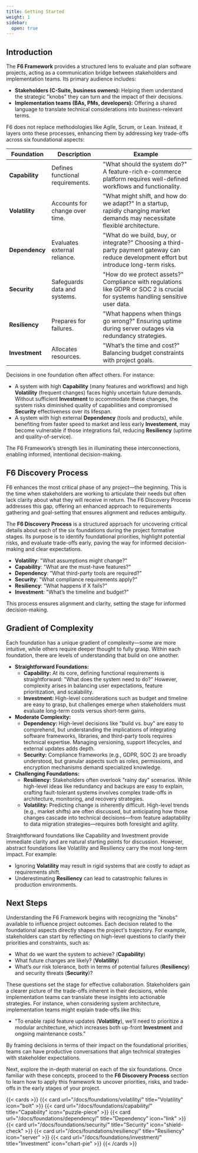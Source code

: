 ```yaml
---
title: Getting Started
weight: 1
sidebar:
  open: true
---
```


## Introduction

The **F6 Framework** provides a structured lens to evaluate and plan software projects, acting as a communication bridge between stakeholders and implementation teams. Its primary audience includes:

- **Stakeholders (C-Suite, business owners):** Helping them understand the strategic "knobs" they can turn and the impact of their decisions.
- **Implementation teams (BAs, PMs, developers):** Offering a shared language to translate technical considerations into business-relevant terms.

F6 does not replace methodologies like Agile, Scrum, or Lean. Instead, it layers onto these processes, enhancing them by addressing key trade-offs across six foundational aspects:

| **Foundation** | **Description**                                            | **Example**                                                                                     |
|-----------------|------------------------------------------------------------|-------------------------------------------------------------------------------------------------|
| **Capability** | Defines functional requirements.                           | "What should the system do?" A feature-rich e-commerce platform requires well-defined workflows and functionality. |
| **Volatility** | Accounts for change over time.                             | "What might shift, and how do we adapt?" In a startup, rapidly changing market demands may necessitate flexible architecture. |
| **Dependency** | Evaluates external reliance.                               | "What do we build, buy, or integrate?" Choosing a third-party payment gateway can reduce development effort but introduce long-term risks. |
| **Security**   | Safeguards data and systems.                               | "How do we protect assets?" Compliance with regulations like GDPR or SOC 2 is crucial for systems handling sensitive user data. |
| **Resiliency** | Prepares for failures.                                     | "What happens when things go wrong?" Ensuring uptime during server outages via redundancy strategies. |
| **Investment** | Allocates resources.                                       | "What’s the time and cost?" Balancing budget constraints with project goals.                     |

Decisions in one foundation often affect others. For instance:

- A system with high **Capability** (many features and workflows) and high **Volatility** (frequent changes) faces highly uncertain future demands. Without sufficient **Investment** to accommodate these changes, the system risks diminished quality of capabilities and compromised **Security** effectiveness over its lifespan.
- A system with high external **Dependency** (tools and products), while benefiting from faster speed to market and less early **Investement**, may become vulnerable if those integrations fail, reducing **Resiliency** (uptime and quality-of-service).

The F6 Framework’s strength lies in illuminating these interconnections, enabling informed, intentional decision-making.

## F6 Discovery Process

F6 enhances the most critical phase of any project—the beginning. This is the time when stakeholders are working to articulate their needs but often lack clarity about what they will receive in return. The F6 Discovery Process addresses this gap, offering an enhanced approach to requirements gathering and goal-setting that ensures alignment and reduces ambiguity.

The **F6 Discovery Process** is a structured approach for uncovering critical details about each of the six foundations during the project formative stages. Its purpose is to identify foundational priorities, highlight potential risks, and evaluate trade-offs early, paving the way for informed decision-making and clear expectations.

- **Volatility**: "What assumptions might change?"
- **Capability**: "What are the must-have features?"
- **Dependency**: "What third-party tools are required?"
- **Security**: "What compliance requirements apply?"
- **Resiliency**: "What happens if X fails?"
- **Investment**: "What’s the timeline and budget?"

This process ensures alignment and clarity, setting the stage for informed decision-making.

## Gradient of Complexity

Each foundation has a unique gradient of complexity—some are more intuitive, while others require deeper thought to fully grasp. Within each foundation, there are levels of understanding that build on one another.

- **Straightforward Foundations:**
    - **Capability:** At its core, defining functional requirements is straightforward: "What does the system need to do?" However, complexity arises in balancing user expectations, feature prioritization, and scalability.
    - **Investment:** High-level considerations such as budget and timeline are easy to grasp, but challenges emerge when stakeholders must evaluate long-term costs versus short-term gains.
- **Moderate Complexity:**
    - **Dependency:** High-level decisions like "build vs. buy" are easy to comprehend, but understanding the implications of integrating software frameworks, libraries, and third-party tools requires technical expertise. Managing versioning, support lifecycles, and external updates adds depth.
    - **Security:** Compliance frameworks (e.g., GDPR, SOC 2) are broadly understood, but granular aspects such as roles, permissions, and encryption mechanisms demand specialized knowledge.
- **Challenging Foundations:**
    - **Resiliency:** Stakeholders often overlook "rainy day" scenarios. While high-level ideas like redundancy and backups are easy to explain, crafting fault-tolerant systems involves complex trade-offs in architecture, monitoring, and recovery strategies.
    - **Volatility:** Predicting change is inherently difficult. High-level trends (e.g., market shifts) are often discussed, but anticipating how those changes cascade into technical decisions—from feature adaptability to data migration strategies—requires both foresight and agility.

Straightforward foundations like Capability and Investment provide immediate clarity and are natural starting points for discussion. However, abstract foundations like Volatility and Resiliency carry the most long-term impact. For example:

- Ignoring **Volatility** may result in rigid systems that are costly to adapt as requirements shift.
- Underestimating **Resiliency** can lead to catastrophic failures in production environments.

## Next Steps

Understanding the F6 Framework begins with recognizing the "knobs" available to influence project outcomes. Each decision related to the foundational aspects directly shapes the project's trajectory. For example, stakeholders can start by reflecting on high-level questions to clarify their priorities and constraints, such as:

- What do we want the system to achieve? (**Capability**)
- What future changes are likely? (**Volatility**)
- What’s our risk tolerance, both in terms of potential failures (**Resiliency**) and security threats (**Security**)?

These questions set the stage for effective collaboration. Stakeholders gain a clearer picture of the trade-offs inherent in their decisions, while implementation teams can translate these insights into actionable strategies. For instance, when considering system architecture, implementation teams might explain trade-offs like this:

- "To enable rapid feature updates (**Volatility**), we’ll need to prioritize a modular architecture, which increases both up-front **Investment** and ongoing maintenance costs."

By framing decisions in terms of their impact on the foundational priorities, teams can have productive conversations that align technical strategies with stakeholder expectations. 

Next, explore the in-depth material on each of the six foundations. Once familiar with these concepts, proceed to the **F6 Discovery Process** section to learn how to apply this framework to uncover priorities, risks, and trade-offs in the early stages of your project.

{{< cards >}}
  {{< card url="/docs/foundations/volatility/" title="Volatility" icon="bolt" >}}
  {{< card url="/docs/foundations/capability/" title="Capability" icon="puzzle-piece" >}}
  {{< card url="/docs/foundations/dependency/" title="Dependency" icon="link" >}}
  {{< card url="/docs/foundations/security/" title="Security" icon="shield-check" >}}
  {{< card url="/docs/foundations/resiliency/" title="Resiliency" icon="server" >}}
  {{< card url="/docs/foundations/investment/" title="Investment" icon="chart-pie" >}}
{{< /cards >}}
